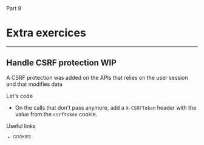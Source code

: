 
<!-- .slide: class="slide--part-title slide--vcenter" -->

<div class="flex-row">

  <div class="part-title">
    <span class="text-level-4">Part 9</span>
    <h1>Extra exercices</h1>
  </div>
  
  <div class="part-toc box fragment"></div>

</div>


---


## Handle CSRF protection WIP
<!-- .element: data-tags="practice, optional" class="text-size-heading-3" -->

<div class="exercice text-level-4">


  <p>A CSRF protection was added on the APIs that relies on the user session and that modifies data

  <p>Let's code
  <ul>
    <li>On the calls that don't pass anymore, add a <code>X-CSRFToken</code> header with the value from the <code>csrftoken</code> cookie.
  </ul>
  <p>Useful links
  <ul style="font-size:75%">
    <li class="url-link"> COOKIES
  </ul>

</div>